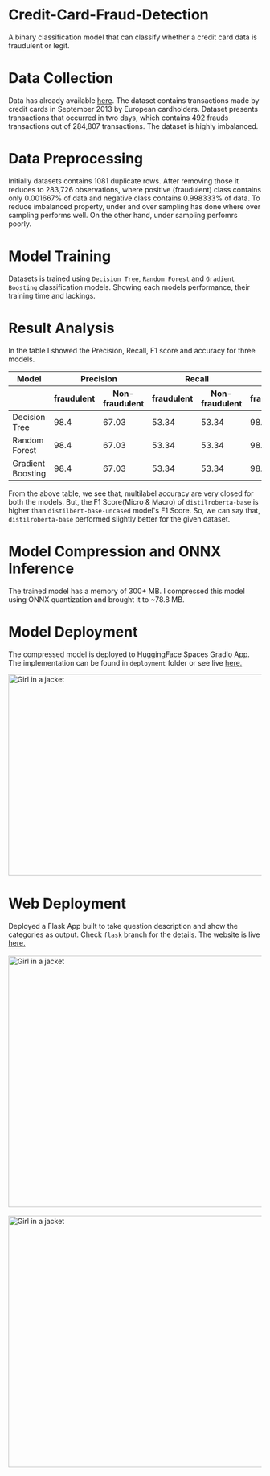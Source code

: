 # Credit-Card-Fraud-Detection

A binary classification model that can classify whether a credit card data is fraudulent or legit.


# Data Collection

Data has already available [here](https://www.kaggle.com/datasets/mlg-ulb/creditcardfraud). The dataset contains transactions made by credit cards in September 2013 by European cardholders. Dataset presents transactions that occurred in two days, which contains 492 frauds transactions out of 284,807 transactions. The dataset is highly imbalanced.


# Data Preprocessing

Initially datasets contains 1081 duplicate rows. After removing those it reduces to 283,726 observations, where positive (fraudulent) class contains only 0.001667% of data and negative class contains 0.998333% of data. To reduce imbalanced property, under and over sampling has done where over sampling performs well. On the other hand, under sampling perfomrs poorly.


# Model Training

Datasets is trained using `Decision Tree`, `Random Forest` and `Gradient Boosting` classification models. Showing each models performance, their training time and lackings.


# Result Analysis
In the table I showed the Precision, Recall, F1 score and  accuracy for three models.
<table>
<thead>
    <tr>
      <th>Model</th>
      <th colspan="2">Precision</th>
      <th colspan="2">Recall</th>
      <th colspan="2">F1-score</th>
      <th colspan="2">Accuracy</th>
    </tr>
    <tr>
      <th></th>
      <th>fraudulent</th>
      <th>Non-fraudulent</th>
      <th>fraudulent</th>
      <th>Non-fraudulent</th>
      <th>fraudulent</th>
      <th>Non-fraudulent</th>
      <th>fraudulent</th>
      <th>Non-fraudulent</th>
    </tr>
  </thead>
<tbody>
  <tr>
    <td>Decision Tree</td>
    <td>98.4</td>
    <td>67.03</td>
    <td>53.34</td>
    <td>53.34</td>
    <td>98.4</td>
    <td>67.03</td>
    <td>53.34</td>
    <td>53.34</td>
  </tr>
  
  <tr>
    <td>Random Forest</td>
    <td>98.4</td>
    <td>67.03</td>
    <td>53.34</td>
    <td>53.34</td>
    <td>98.4</td>
    <td>67.03</td>
    <td>53.34</td>
    <td>53.34</td>
  </tr>
  
  <tr>
    <td>Gradient Boosting</td>
    <td>98.4</td>
    <td>67.03</td>
    <td>53.34</td>
    <td>53.34</td>
    <td>98.4</td>
    <td>67.03</td>
    <td>53.34</td>
    <td>53.34</td>
  </tr>
  </tbody>
</table>

From the above table, we see that, multilabel accuracy are very closed for both the models. But, the F1 Score(Micro & Macro) of `distilroberta-base` is higher than `distilbert-base-uncased` model's F1 Score. So, we can say that, `distilroberta-base` performed slightly better for the given dataset.

# Model Compression and ONNX Inference
The trained model has a memory of 300+ MB. I compressed this model using ONNX quantization and brought it to ~78.8 MB.

# Model Deployment

The compressed model is deployed to HuggingFace Spaces Gradio App. The implementation can be found in `deployment` folder or see live [here.](https://huggingface.co/spaces/MdTanvirHossain/QA_Classifier)

<img src="deployment/gradio_app_2.PNG" alt="Girl in a jacket" style="width:1600px;height:400px;"> </br>


# Web Deployment
Deployed a Flask App built to take question description and show the categories as output. Check `flask` branch for the details. The website is live [here.](https://multilabel-question-category-classifier.onrender.com)
</br></br>
<img src="deployment/flask_app_home.PNG" alt="Girl in a jacket" style="width:1000px;height:500px;"></br></br>
<img src="deployment/flask_app_result.PNG" alt="Girl in a jacket" style="width:1000px;height:500px;">
